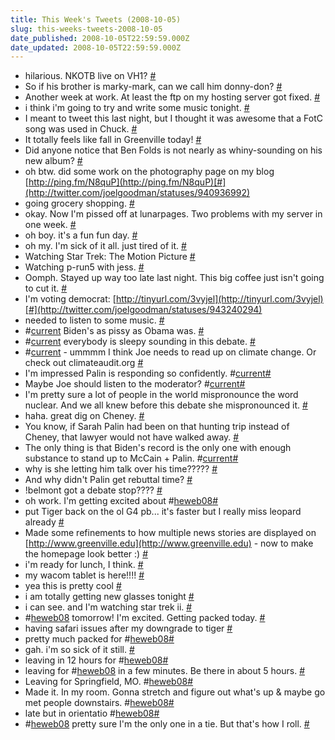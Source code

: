 ```yaml
---
title: This Week's Tweets (2008-10-05)
slug: this-weeks-tweets-2008-10-05
date_published: 2008-10-05T22:59:59.000Z
date_updated: 2008-10-05T22:59:59.000Z
---
```


- hilarious. NKOTB live on VH1? [#](http://twitter.com/joelgoodman/statuses/938642980)
- So if his brother is marky-mark, can we call him donny-don? [#](http://twitter.com/joelgoodman/statuses/938659028)
- Another week at work. At least the ftp on my hosting server got fixed. [#](http://twitter.com/joelgoodman/statuses/939168333)
- i think i'm going to try and write some music tonight. [#](http://twitter.com/joelgoodman/statuses/939855285)
- I meant to tweet this last night, but I thought it was awesome that a FotC song was used in Chuck. [#](http://twitter.com/joelgoodman/statuses/939985983)
- It totally feels like fall in Greenville today! [#](http://twitter.com/joelgoodman/statuses/940676152)
- Did anyone notice that Ben Folds is not nearly as whiny-sounding on his new album? [#](http://twitter.com/joelgoodman/statuses/940854162)
- oh btw. did some work on the photography page on my blog [http://ping.fm/N8quP](http://ping.fm/N8quP)[#](http://twitter.com/joelgoodman/statuses/940936992)
- going grocery shopping. [#](http://twitter.com/joelgoodman/statuses/941095679)
- okay. Now I'm pissed off at lunarpages. Two problems with my server in one week. [#](http://twitter.com/joelgoodman/statuses/941298716)
- oh boy. it's a fun fun day. [#](http://twitter.com/joelgoodman/statuses/942030621)
- oh my. I'm sick of it all. just tired of it. [#](http://twitter.com/joelgoodman/statuses/942516249)
- Watching Star Trek: The Motion Picture [#](http://twitter.com/joelgoodman/statuses/942630092)
- Watching p-run5 with jess. [#](http://twitter.com/joelgoodman/statuses/942681866)
- Oomph. Stayed up way too late last night. This big coffee just isn't going to cut it. [#](http://twitter.com/joelgoodman/statuses/943234484)
- I'm voting democrat: [http://tinyurl.com/3vyjel](http://tinyurl.com/3vyjel)[#](http://twitter.com/joelgoodman/statuses/943240294)
- needed to listen to some music. [#](http://twitter.com/joelgoodman/statuses/943756442)
- #[current](http://search.twitter.com/search?q=%23current) Biden's as pissy as Obama was. [#](http://twitter.com/joelgoodman/statuses/944130465)
- #[current](http://search.twitter.com/search?q=%23current) everybody is sleepy sounding in this debate. [#](http://twitter.com/joelgoodman/statuses/944149396)
- #[current](http://search.twitter.com/search?q=%23current) - ummmm I think Joe needs to read up on climate change. Or check out climateaudit.org [#](http://twitter.com/joelgoodman/statuses/944173121)
- I'm impressed Palin is responding so confidently. #[current](http://search.twitter.com/search?q=%23current)[#](http://twitter.com/joelgoodman/statuses/944181336)
- Maybe Joe should listen to the moderator? #[current](http://search.twitter.com/search?q=%23current)[#](http://twitter.com/joelgoodman/statuses/944182172)
- I'm pretty sure a lot of people in the world mispronounce the word nuclear. And we all knew before this debate she mispronounced it. [#](http://twitter.com/joelgoodman/statuses/944249753)
- haha. great dig on Cheney. [#](http://twitter.com/joelgoodman/statuses/944313357)
- You know, if Sarah Palin had been on that hunting trip instead of Cheney, that lawyer would not have walked away. [#](http://twitter.com/joelgoodman/statuses/944316172)
- The only thing is that Biden's record is the only one with enough substance to stand up to McCain + Palin. #[current](http://search.twitter.com/search?q=%23current)[#](http://twitter.com/joelgoodman/statuses/944325735)
- why is she letting him talk over his time????? [#](http://twitter.com/joelgoodman/statuses/944335271)
- And why didn't Palin get rebuttal time? [#](http://twitter.com/joelgoodman/statuses/944340798)
- !belmont got a debate stop???? [#](http://twitter.com/joelgoodman/statuses/944364341)
- oh work. I'm getting excited about #[heweb08](http://search.twitter.com/search?q=%23heweb08)[#](http://twitter.com/joelgoodman/statuses/944882304)
- put Tiger back on the ol G4 pb... it's faster but I really miss leopard already [#](http://twitter.com/joelgoodman/statuses/944936501)
- Made some refinements to how multiple news stories are displayed on [http://www.greenville.edu](http://www.greenville.edu) - now to make the homepage look better :) [#](http://twitter.com/joelgoodman/statuses/945078548)
- i'm ready for lunch, I think. [#](http://twitter.com/joelgoodman/statuses/945168492)
- my wacom tablet is here!!!! [#](http://twitter.com/joelgoodman/statuses/945269106)
- yea this is pretty cool [#](http://twitter.com/joelgoodman/statuses/945306565)
- i am totally getting new glasses tonight [#](http://twitter.com/joelgoodman/statuses/945397312)
- i can see. and I'm watching star trek ii. [#](http://twitter.com/joelgoodman/statuses/945696808)
- #[heweb08](http://search.twitter.com/search?q=%23heweb08) tomorrow! I'm excited. Getting packed today. [#](http://twitter.com/joelgoodman/statuses/946263899)
- having safari issues after my downgrade to tiger [#](http://twitter.com/joelgoodman/statuses/946561401)
- pretty much packed for #[heweb08](http://search.twitter.com/search?q=%23heweb08)[#](http://twitter.com/joelgoodman/statuses/946698311)
- gah. i'm so sick of it still. [#](http://twitter.com/joelgoodman/statuses/946761194)
- leaving in 12 hours for #[heweb08](http://search.twitter.com/search?q=%23heweb08)[#](http://twitter.com/joelgoodman/statuses/946853231)
- leaving for #[heweb08](http://search.twitter.com/search?q=%23heweb08) in a few minutes. Be there in about 5 hours. [#](http://twitter.com/joelgoodman/statuses/947242173)
- Leaving for Springfield, MO. #[heweb08](http://search.twitter.com/search?q=%23heweb08)[#](http://twitter.com/joelgoodman/statuses/947282988)
- Made it. In my room. Gonna stretch and figure out what's up &#038; maybe go met people downstairs. #[heweb08](http://search.twitter.com/search?q=%23heweb08)[#](http://twitter.com/joelgoodman/statuses/947499386)
- late but in orientatio #[heweb08](http://search.twitter.com/search?q=%23heweb08)[#](http://twitter.com/joelgoodman/statuses/947542256)
- #[heweb08](http://search.twitter.com/search?q=%23heweb08) pretty sure I'm the only one in a tie. But that's how I roll. [#](http://twitter.com/joelgoodman/statuses/947542912)
